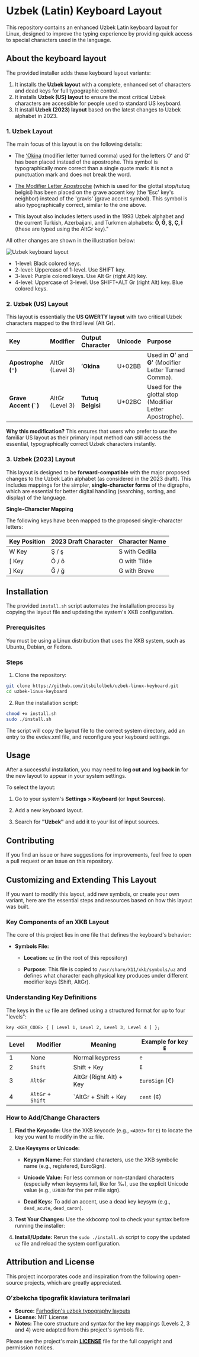 # Uzbek (Latin) Keyboard Layout

This repository contains an enhanced Uzbek Latin keyboard layout for Linux, designed to improve the typing experience by providing quick access to special characters used in the language.

## About the keyboard layout

The provided installer adds these keyboard layout variants:

1.  It installs the **Uzbek layout** with a complete, enhanced set of characters and dead keys for full typographic control.
2.  It installs **Uzbek (US) layout** to ensure the most critical Uzbek characters are accessible for people used to standard US keyboard.
3.  It install **Uzbek (2023) layout** based on the latest changes to Uzbek alphabet in 2023.


### 1. Uzbek Layout

The main focus of this layout is on the following details:

- The [ʻOkina](https://en.wikipedia.org/wiki/%CA%BBOkina) (modifier letter turned comma) used for the letters Oʻ and Gʻ has been placed instead of the apostrophe. This symbol is typographically more correct than a single quote mark: it is not a punctuation mark and does not break the word.

- [The Modifier Letter Apostrophe](https://en.wikipedia.org/wiki/Modifier_letter_apostrophe) (which is used for the glottal stop/tutuq belgisi) has been placed on the grave accent key (the 'Esc' key's neighbor) instead of the 'gravis' (grave accent symbol). This symbol is also typographically correct, similar to the one above.

- This layout also includes letters used in the 1993 Uzbek alphabet and the current Turkish, Azerbaijani, and Turkmen alphabets: **Ŏ, Ğ, Ş, Ç, İ** (these are typed using the AltGr key)."

All other changes are shown in the illustration below:

![Uzbek keyboard layout](./.github/assets/keyboard-layout.png)

- 1-level: Black colored keys.
- 2-level: Uppercase of 1-level. Use SHIFT key.
- 3-level: Purple colored keys. Use Alt Gr (right Alt) key.
- 4-level: Uppercase of 3-level. Use SHIFT+ALT Gr (right Alt) key. Blue colored keys.

### 2. Uzbek (US) Layout

This layout is essentially the **US QWERTY layout** with two critical Uzbek characters mapped to the third level (Alt Gr).

| Key | Modifier | Output Character | Unicode | Purpose |
| :--- | :--- | :--- | :--- | :--- |
| **Apostrophe (`'`)** | AltGr (Level 3) | **ʻOkina** | U+02BB | Used in **Oʻ** and **Gʻ** (Modifier Letter Turned Comma). |
| **Grave Accent (`` ` ``)** | AltGr (Level 3) | **Tutuq Belgisi** | U+02BC | Used for the glottal stop (Modifier Letter Apostrophe). |

**Why this modification?**
This ensures that users who prefer to use the familiar US layout as their primary input method can still access the essential, typographically correct Uzbek characters instantly.

### 3. Uzbek (2023) Layout

This layout is designed to be **forward-compatible** with the major proposed changes to the Uzbek Latin alphabet (as considered in the 2023 draft). This includes mappings for the simpler, **single-character forms** of the digraphs, which are essential for better digital handling (searching, sorting, and display) of the language.

**Single-Character Mapping**

The following keys have been mapped to the proposed single-character letters:

| Key Position | 2023 Draft Character | Character Name |
| --- | --- | --- |
| W Key | Ş / ş | S with Cedilla |
| \[ Key | Õ / õ | O with Tilde |
| \] Key | Ğ / ğ | G with Breve |

## Installation

The provided `install.sh` script automates the installation process by copying the layout file and updating the system's XKB configuration.

### Prerequisites

You must be using a Linux distribution that uses the XKB system, such as Ubuntu, Debian, or Fedora.

### Steps

1. Clone the repository:

```bash
git clone https://github.com/itsbilolbek/uzbek-linux-keyboard.git
cd uzbek-linux-keyboard
```

2. Run the installation script:

```bash
chmod +x install.sh
sudo ./install.sh
```

The script will copy the layout file to the correct system directory, add an entry to the evdev.xml file, and reconfigure your keyboard settings.

## Usage

After a successful installation, you may need to **log out and log back in** for the new layout to appear in your system settings.

To select the layout:

1. Go to your system's **Settings > Keyboard** (or **Input Sources**).

2. Add a new keyboard layout.

3. Search for **"Uzbek"** and add it to your list of input sources.

## Contributing

If you find an issue or have suggestions for improvements, feel free to open a pull request or an issue on this repository.

## Customizing and Extending This Layout

If you want to modify this layout, add new symbols, or create your own variant, here are the essential steps and resources based on how this layout was built.

### Key Components of an XKB Layout

The core of this project lies in one file that defines the keyboard's behavior:

- **Symbols File:**

    - **Location:** `uz` (in the root of this repository)

    - **Purpose:** This file is copied to `/usr/share/X11/xkb/symbols/uz` and defines what character each physical key produces under different modifier keys (Shift, AltGr).

### Understanding Key Definitions

The keys in the `uz` file are defined using a structured format for up to four "levels":

```
key <KEY_CODE> { [ Level 1, Level 2, Level 3, Level 4 ] };
```

| Level | Modifier | Meaning | Example for key `E`
| --- | --- | --- | --- |
| 1 | None | Normal keypress | `e`
| 2 | `Shift` | Shift + Key | `E`
| 3 | `AltGr` | AltGr (Right Alt) + Key | `EuroSign` (€)
| 4 | `AltGr` + `Shift` | `AltGr + Shift + Key | `cent` (¢)

### How to Add/Change Characters

1. **Find the Keycode:** Use the XKB keycode (e.g., `<AD03>` for `E`) to locate the key you want to modify in the `uz` file.

2. **Use Keysyms or Unicode:**

    - **Keysym Name:** For standard characters, use the XKB symbolic name (e.g., registered, EuroSign).

    - **Unicode Value:** For less common or non-standard characters (especially when keysyms fail, like for ‰), use the explicit Unicode value (e.g., `U2030` for the per mille sign).

    - **Dead Keys:** To add an accent, use a dead key keysym (e.g., `dead_acute`, `dead_caron`).

3. **Test Your Changes:** Use the xkbcomp tool to check your syntax before running the installer:

4. **Install/Update:** Rerun the `sudo ./install.sh` script to copy the updated `uz` file and reload the system configuration.

## Attribution and License

This project incorporates code and inspiration from the following open-source projects, which are greatly appreciated.

### Oʻzbekcha tipografik klaviatura terilmalari

* **Source:** [Farhodjon's uzbek typography layouts](https://github.com/far5n10v/uzbek-typography-layouts)
* **License:** MIT License
* **Notes:** The core structure and syntax for the key mappings (Levels 2, 3 and 4) were adapted from this project's symbols file.

Please see the project's main **[LICENSE](LICENSE)** file for the full copyright and permission notices.

